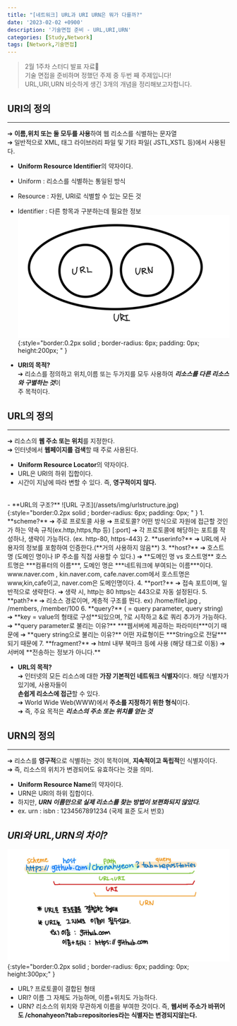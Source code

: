 ```yaml
---
title: "[네트워크] URL과 URI URN은 뭐가 다를까?"
date: '2023-02-02 +0900'
description: '기술면접 준비 - URL,URI,URN'
categories: [Study,Network]
tags: [Network,기술면접]
---
```


> 2월 1주차 스터디 발표 자료📖                                    
> 기술 면접을 준비하며 정했던 주제 중 두번 째 주제입니다!           
> URL,URI,URN 비슷하게 생긴 3개의 개념을 정리해보고자합니다.

## **URI의 정의** ##
---
➔ **이름,위치 또는 둘 모두를 사용**하여 웹 리소스를 식별하는 문자열                       
➔ 일반적으로 XML, 태그 라이브러리 파일 및 기타 파일( JSTL,XSTL 등)에서 사용된다.
- **Uniform Resource Identifier**의 약자이다.
- Uniform : 리소스를 식별하는 통일된 방식
- Resource : 자원, URI로 식별할 수 있는 모든 것
- Identifier : 다른 항목과 구분하는데 필요한 정보                          
![URI 구성](/assets/img/uri.jpg){:style="border:0.2px solid ; border-radius: 6px; padding: 0px; height:200px; " }

- **URI의 목적?**                                                   
➔ 리소스를 정의하고 위치,이름 또는 두가지를 모두 사용하여 ***리소스를 다른 리소스와 구별하는 것***이         
주 목적이다.              

## **URL의 정의** ##
---
➔ 리소스의 **웹 주소 또는 위치**를 지정한다.                     
➔ 인터넷에서 **웹페이지를 검색**할 때 주로 사용된다.                                       
- **Uniform Resource Locator**의 약자이다.
- URL은 URI의 하위 집합이다.
- 시간이 지남에 따라 변할 수 있다. 즉, **영구적이지 않다.**
<br> 
- **URL의 구조?**                            
![URL 구조](/assets/img/urlstructure.jpg){:style="border:0.2px solid ; border-radius: 6px; padding: 0px; " }
    1. **scheme?**                      
    ➔ 주로 프로토콜 사용                       
    ➔ 프로토콜? 어떤 방식으로 자원에 접근할 것인가 하는 약속 규칙(ex.http,https,ftp 등)                        
    [:port] ➔ 각 프로토콜에 해당하는 포트를 작성하나, 생략이 가능하다. (ex. http-80, https-443)                                         
    2. **userinfo?**                  
    ➔ URL에 사용자의 정보를 포함하여 인증한다.(**거의 사용하지 않음**)                  
    3. **host?**                   
    ➔ 호스트 명 (도메인 명이나 IP 주소를 직접 사용할 수 있다.)     
    ➔ **도메인 명 vs 호스트명**                    
    호스트명은 ***컴퓨터의 이름***, 도메인 명은 ***네트워크에 부여되는 이름***이다.                   
    www.naver.com , kin.naver.com, cafe.naver.com에서 호스트명은 www,kin,cafe이고,                    
    naver.com은 도메인명이다.
    4. **port?**                       
    ➔ 접속 포트이며, 일반적으로 생략한다.      
    ➔ 생략 시, http는 80 https는 443으로 자동 설정된다.             
    5. **path?**                  
    ➔ 리소스 경로이며, 계층적 구조를 띈다.                   
    ex) /home/file1.jpg , /members, /member/100
    6. **query?** ( = query parameter, query string)                  
    ➔ **key = value의 형태로 구성**되있으며, ?로 시작하고 &로 쿼리 추가가 가능하다.                                       
    ➔ **query parameter로 불리는 이유?**        
    ***웹서버에 제공하는 파라미터***이기 때문에              
    ➔ **query string으로 불리는 이유?**        
    어떤 자료형이든 ***String으로 전달***되기 때문에       
    7. **fragment?**            
    ➔ html 내부 북마크 등에 사용 (해당 태그로 이동)                       
    ➔ 서버에 **전송하는 정보가 아니다.**

- **URL의 목적?**                              
➔ 인터넷의 모든 리소스에 대한 **가장 기본적인 네트워크 식별자**이다. 해당 식별자가 있기에, 사용자들이         
**손쉽게 리소스에 접근**할 수 있다.                                                 
➔ World Wide Web(WWW)에서 **주소를 지정하기 위한 형식**이다.       
➔ 즉, 주요 목적은 ***리소스의 주소 또는 위치를 얻는 것***        

## **URN의 정의** ##
---
➔ 리소스를 **영구적**으로 식별하는 것이 목적이며, **지속적이고 독립적**인 식별자이다.                           
➔ 즉, 리소스의 위치가 변경되어도 유효하다는 것을 의미.                     
- **Uniform Resource Name**의 약자이다.
- URN은 URI의 하위 집합이다.
- 하지만, ***URN 이름만으로 실제 리소스를 찾는 방법이 보편화되지 않았다.***
- ex. urn : isbn : 1234567891234 (국제 표준 도서 번호)

## ***URI와 URL,URN의 차이?*** ##
![URI vs URL vs URN](/assets/img/uriurl.jpg){:style="border:0.2px solid ; border-radius: 6px; padding: 0px; height:300px;" }
- URL? 프로토콜이 결합된 형태
- URI? 이름 그 자체도 가능하며, 이름+위치도 가능하다.
- URN? 리소스의 위치와 무관하게 이름을 부여한 것이다. 즉, **웹서버 주소가 바뀌어도 /chonahyeon?tab=repositories라는 식별자는 변경되지않는다.**